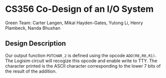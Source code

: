 # CS356 Co-Design of an I/O System
Green Team: Carter Langen, Mikal Hayden-Gates, Yutong Li, Henry Plambeck, Nanda Bhushan

## Design Description
Our output function `PUTCHAR_2` is defined using the opcode `ADD(R0,R0,R1)`. The Logisim circuit will recogize this opcode and enable write to TTY. The character printed is the ASCII character corresponding to the lower 7 bits of the result of the addition.
